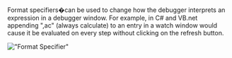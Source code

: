 Format specifiers�can be used to change how the debugger interprets an expression in a debugger window. For example, in C# and VB.net appending ",ac" (always calculate) to an entry in a watch window would cause it be evaluated on every step without clicking on the refresh button.

!["Format Specifier"](images/FormatSpecifier.png)